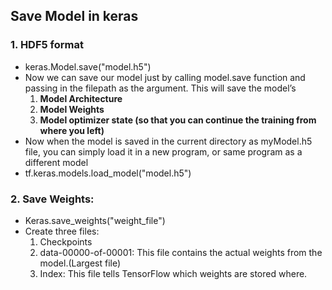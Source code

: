 ## Save Model in keras
### 1. HDF5 format
-  keras.Model.save("model.h5")
-  Now we can save our model just by calling model.save function and passing in the filepath as the argument. This will save the model’s
   1. **Model Architecture**
   2. **Model Weights**
   3. **Model optimizer state (so that you can continue the training from where you left)**
-  Now when the model is saved in the current directory as myModel.h5 file, you can simply load it in a new program, or same program as a different model 
-  tf.keras.models.load_model("model.h5")

### 2. Save Weights:
-  Keras.save_weights("weight_file")
-  Create three files:
   1. Checkpoints
   2. data-00000-of-00001: This file contains the actual weights from the model.(Largest file)
   3. Index: This file tells TensorFlow which weights are stored where.

